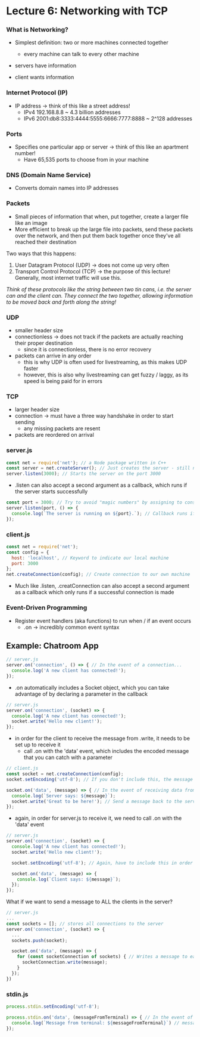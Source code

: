 # Lecture 6: Networking with TCP

### What is Networking?
* Simplest definition: two or more machines connected together
  * every machine can talk to every other machine

* servers have information
* client wants information

### Internet Protocol (IP)
* IP address &rarr; think of this like a street address!
  * IPv4 192.168.8.8 ~ 4.3 billion addresses
  * IPv6 2001:db8:3333:4444:5555:6666:7777:8888 ~ 2^128 addresses

### Ports
* Specifies one particular app or server &rarr; think of this like an apartment number!
  * Have 65,535 ports to choose from in your machine

### DNS (Domain Name Service)
* Converts domain names into IP addresses

### Packets
* Small pieces of information that when, put together, create a larger file like an image
* More efficient to break up the large file into packets, send these packets over the network, and then put them back together once they've all reached their destination

Two ways that this happens:
1. User Datagram Protocol (UDP) &rarr; does not come up very often
2. Transport Control Protocol (TCP) &rarr; the purpose of this lecture! Generally, most internet traffic will use this.

_Think of these protocols like the string between two tin cans, i.e. the server can and the client can. They connect the two together, allowing information to be moved back and forth along the string!_

### UDP
* smaller header size
* connectionless &rarr; does not track if the packets are actually reaching their proper destination
  * since it is connectionless, there is no error recovery
* packets can arrive in any order
  * this is why UDP is often used for livestreaming, as this makes UDP faster
  * however, this is also why livestreaming can get fuzzy / laggy, as its speed is being paid for in errors

### TCP
* larger header size
* connection &rarr; must have a three way handshake in order to start sending
  * any missing packets are resent
* packets are reordered on arrival

### server.js
```js
const net = require('net'); // a Node package written in C++
const server = net.createServer(); // Just creates the server - still not turned on
server.listen(3000); // Starts the server on the port 3000
```

* .listen can also accept a second argument as a callback, which runs if the server starts successfully

```js
const port = 3000; // Try to avoid "magic numbers" by assigning to constants
server.listen(port, () => {
  console.log(`The server is running on ${port}.`); // Callback runs if successful
});
```

### client.js
```js
const net = require('net');
const config = {
  host: 'localhost', // Keyword to indicate our local machine
  port: 3000
};
net.createConnection(config); // Create connection to our own machine
```

* Much like .listen, .creatConnection can also accept a second argument as a callback which only runs if a successful connection is made

### Event-Driven Programming
* Register event handlers (aka functions) to run when / if an event occurs
  * .on &rarr; incredibly common event syntax

## Example: Chatroom App

```js
// server.js
server.on('connection', () => { // In the event of a connection...
  console.log('A new client has connected!');
});
```

* .on automatically includes a Socket object, which you can take advantage of by declaring a parameter in the callback

```js
// server.js
server.on('connection', (socket) => {
  console.log('A new client has connected!');
  socket.write('Hello new client!');
});
```

* in order for the client to receive the message from .write, it needs to be set up to receive it
  * call .on with the 'data' event, which includes the encoded message that you can catch with a parameter

```js
// client.js
const socket = net.createConnection(config);
socket.setEncoding('utf-8'); // If you don't include this, the message will remain in hexadecimal

socket.on('data', (message) => { // In the event of receiving data from the server...
  console.log(`Server says: ${message}`); 
  socket.write('Great to be here!'); // Send a message back to the server
});
```

* again, in order for server.js to receive it, we need to call .on with the 'data' event

```js
// server.js
server.on('connection', (socket) => {
  console.log('A new client has connected!');
  socket.write('Hello new client!');

  socket.setEncoding('utf-8'); // Again, have to include this in order to properly read the message

  socket.on('data', (message) => {
    console.log(`Client says: ${message}`);
  });
});
```

What if we want to send a message to ALL the clients in the server?
```js
// server.js
...
const sockets = []; // stores all connections to the server
server.on('connection', (socket) => {
  ...
  sockets.push(socket);

  socket.on('data', (message) => {
    for (const socketConnection of sockets) { // Writes a message to each connection
      socketConnection.write(message);
    }
  });
})
```

### stdin.js
```js
process.stdin.setEncoding('utf-8');

process.stdin.on('data', (messageFromTerminal) => { // In the event of the Enter key being pressed...
  console.log(`Message from terminal: ${messageFromTerminal}`) // messageFromTerminal = everything typed before pressing Enter
});
```